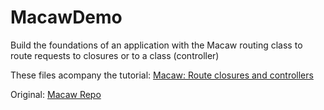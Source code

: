 MacawDemo
=========

Build the foundations of an application with the Macaw routing class to route requests to closures or to a class (controller)

These files acompany the tutorial: [Macaw: Route closures and controllers](http://daveismyname.com/macaw-route-closures-and-controllers-bp)

Original: [Macaw Repo](https://github.com/Codingbean/Macaw)

